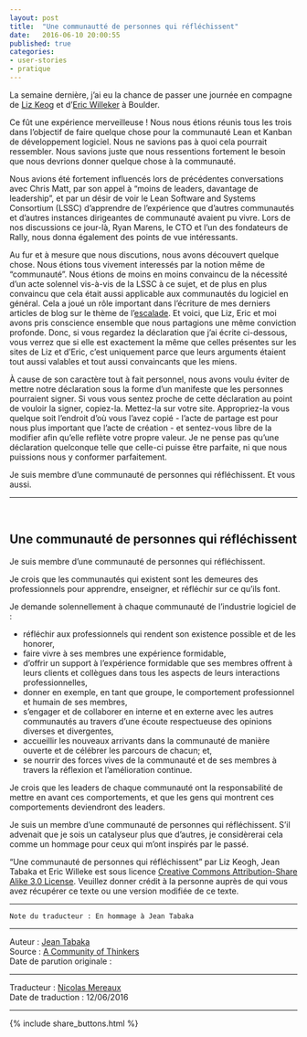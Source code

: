 ```yaml
---
layout: post
title:  "Une communautté de personnes qui réfléchissent"
date:   2016-06-10 20:00:55
published: true
categories: 
- user-stories
- pratique
---
```


La semaine dernière, j’ai eu la chance de passer une journée en compagne de [Liz Keog](http://lizkeogh.com/) et d’[Eric Willeker](http://ericwilleke.com/) à Boulder.

Ce fût une expérience merveilleuse ! Nous nous étions réunis tous les trois dans l’objectif de faire quelque chose pour la communauté Lean et Kanban de développement logiciel. Nous ne savions pas à quoi cela pourrait ressembler. Nous savions juste que nous ressentions fortement le besoin que nous devrions donner quelque chose à la communauté. 

Nous avions été fortement influencés lors de précédentes conversations avec Chris Matt, par son appel à “moins de leaders, davantage de leadership”, et par un désir de voir le Lean Software and Systems Consortium (LSSC) d’apprendre de l’expérience que d’autres communautés et d’autres instances dirigeantes de communauté avaient pu vivre. Lors de nos discussions ce jour-là, Ryan Marens, le CTO et l’un des fondateurs de Rally, nous donna également des points de vue intéressants.

Au fur et à mesure que nous discutions, nous avons découvert quelque chose. Nous étions tous vivement interessés par la notion même de “communauté”. Nous étions de moins en moins convaincu de la nécessité d’un acte solennel vis-à-vis de la LSSC à ce sujet, et de plus en plus convaincu que cela était aussi applicable aux communautés du logiciel en général. Cela a joué un rôle important dans l’écriture de mes derniers articles de blog sur le thème de l’[escalade](http://www.rallydev.com/agileblog/2009/12/escalation-is-killing-our-healthy-conflict-in-agile/). Et voici, que Liz, Eric et moi avons pris conscience ensemble que nous partagions une même conviction profonde. Donc, si vous regardez la déclaration que j’ai écrite ci-dessous, vous verrez que si elle est exactement la même que celles présentes sur les sites de Liz et d’Eric, c’est uniquement parce que leurs arguments étaient tout aussi valables et tout aussi convaincants que les miens.

À cause de son caractère tout à fait personnel, nous avons voulu éviter de mettre notre déclaration sous la forme d’un manifeste que les personnes pourraient signer. Si vous vous sentez proche de cette déclaration au point de vouloir la signer, copiez-la. Mettez-la sur votre site. Appropriez-la vous quelque soit l’endroit d’où vous l’avez copié - l’acte de partage est pour nous plus important que l’acte de création - et sentez-vous libre de la modifier afin qu’elle reflète votre propre valeur. Je ne pense pas qu’une déclaration quelconque telle que celle-ci puisse être parfaite, ni que nous puissions nous y conformer parfaitement.

Je suis membre d’une communauté de personnes qui réfléchissent. Et vous aussi.

---
&nbsp;  

## Une communauté de personnes qui réfléchissent

Je suis membre d’une communauté de personnes qui réfléchissent.

Je crois que les communautés qui existent sont les demeures des professionnels pour apprendre, enseigner, et réfléchir sur ce qu’ils font. 

Je demande solennellement à chaque communauté de l’industrie logiciel de :

* réfléchir aux professionnels qui rendent son existence possible et de les honorer,
* faire vivre à ses membres une expérience formidable,
* d’offrir un support à l’expérience formidable que ses membres offrent à leurs clients et collègues dans tous les aspects de leurs interactions professionnelles,
* donner en exemple, en tant que groupe, le comportement professionnel et humain de ses membres,
* s’engager et de collaborer en interne et en externe avec les autres communautés au travers d’une écoute respectueuse des opinions diverses et divergentes,
* accueillir les nouveaux arrivants dans la communauté de manière ouverte et de célébrer les parcours de chacun; et,
* se nourrir des forces vives de la communauté et de ses membres à travers la réflexion et l’amélioration continue.

Je crois que les leaders de chaque communauté ont la responsabilité de mettre en avant ces comportements, et que les gens qui montrent ces comportements deviendront des leaders.

Je suis un membre d’une communauté de personnes qui réfléchissent. S’il advenait que je sois un catalyseur plus que d’autres, je considèrerai cela comme un hommage pour ceux qui m’ont inspirés par le passé. 

“Une communauté de personnes qui réfléchissent” par Liz Keogh, Jean Tabaka et Eric Willeke est sous licence [Creative Commons Attribution-Share Alike 3.0 License](http://creativecommons.org/licenses/by-sa/3.0/us/). Veuillez donner crédit à la personne auprès de qui vous avez récupérer ce texte ou une version modifiée de ce texte.

---  

`Note du traducteur : En hommage à Jean Tabaka`

---
Auteur : [Jean Tabaka](https://www.rallydev.com/blog/agile/community-thinkers)  
Source : [A Community of Thinkers ](https://www.infoq.com/news/2015/03/no-estimate)  
Date de parution originale :   

---
Traducteur : [Nicolas Mereaux](http://www.les-traducteurs-agiles.org/traducteurs/)  
Date de traduction : 12/06/2016  

---

{% include share_buttons.html %}

 